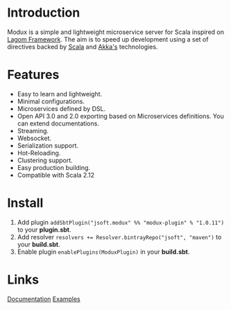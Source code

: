 # Introduction

Modux is a simple and lightweight microservice server for Scala inspired on 
[Lagom Framework](https://www.lagomframework.com/). The aim is to speed up development using a set of directives backed by [Scala](https://www.scala-lang.org/) and [Akka's](https://akka.io/) technologies.

# Features 


* Easy to learn and lightweight.
* Minimal configurations.
* Microservices defined by DSL.
* Open API 3.0 and 2.0 exporting based on Microservices definitions. You can extend documentations.
* Streaming.
* Websocket.
* Serialization support.
* Hot-Reloading.
* Clustering support.
* Easy production building.
* Compatible with Scala 2.12

# Install

1. Add plugin `addSbtPlugin("jsoft.modux" %% "modux-plugin" % "1.0.11")` to your **plugin.sbt**.
2. Add resolver `resolvers += Resolver.bintrayRepo("jsoft", "maven")` to your **build.sbt**.
3. Enable plugin `enablePlugins(ModuxPlugin)` in your **build.sbt**.

# Links

[Documentation](https://modux4s.github.io/modux)
[Examples](https://github.com/modux4s/modux-example)


